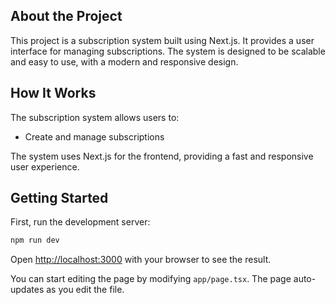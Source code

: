 ## About the Project

This project is a subscription system built using Next.js. It provides a user interface for managing subscriptions. The system is designed to be scalable and easy to use, with a modern and responsive design.

## How It Works

The subscription system allows users to:
- Create and manage subscriptions

The system uses Next.js for the frontend, providing a fast and responsive user experience.

## Getting Started

First, run the development server:

```bash
npm run dev
```

Open [http://localhost:3000](http://localhost:3000) with your browser to see the result.

You can start editing the page by modifying `app/page.tsx`. The page auto-updates as you edit the file.